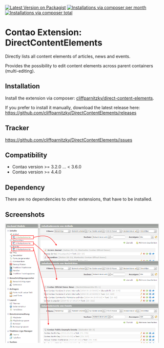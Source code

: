 [![Latest Version on Packagist](http://img.shields.io/packagist/v/cliffparnitzky/direct-content-elements.svg?style=flat)](https://packagist.org/packages/cliffparnitzky/direct-content-elements)
[![Installations via composer per month](http://img.shields.io/packagist/dm/cliffparnitzky/direct-content-elements.svg?style=flat)](https://packagist.org/packages/cliffparnitzky/direct-content-elements)
[![Installations via composer total](http://img.shields.io/packagist/dt/cliffparnitzky/direct-content-elements.svg?style=flat)](https://packagist.org/packages/cliffparnitzky/direct-content-elements)

Contao Extension: DirectContentElements
=======================================

Directly lists all content elements of articles, news and events.

Provides the possibility to edit content elements across parent containers (multi-editing).


Installation
------------

Install the extension via composer: [cliffparnitzky/direct-content-elements](https://packagist.org/packages/cliffparnitzky/direct-content-elements).

If you prefer to install it manually, download the latest release here: https://github.com/cliffparnitzky/DirectContentElements/releases


Tracker
-------

https://github.com/cliffparnitzky/DirectContentElements/issues


Compatibility
-------------

- Contao version >= 3.2.0 ... <  3.6.0
- Contao version >= 4.4.0


Dependency
----------

There are no dependencies to other extensions, that have to be installed.


Screenshots
-----------

![Screenshot: Backend view](screenshot.png)